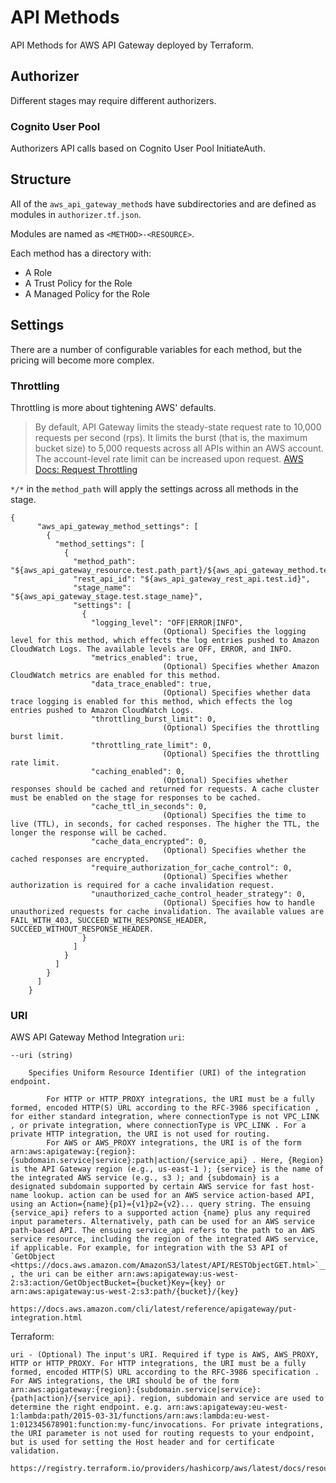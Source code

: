 # API Methods
API Methods for AWS API Gateway deployed by Terraform.

## Authorizer
Different stages may require different authorizers.

### Cognito User Pool
Authorizers API calls based on Cognito User Pool InitiateAuth.

## Structure
All of the `aws_api_gateway_method`s have subdirectories and are defined as modules in `authorizer.tf.json`.

Modules are named as `<METHOD>-<RESOURCE>`.

Each method has a directory with:
- A Role
- A Trust Policy for the Role
- A Managed Policy for the Role

## Settings
There are a number of configurable variables for each method, but the pricing will become more complex.

### Throttling
Throttling is more about tightening AWS' defaults.

> By default, API Gateway limits the steady-state request rate to 10,000 requests per second (rps). It limits the burst (that is, the maximum bucket size) to 5,000 requests across all APIs within an AWS account.
> The account-level rate limit can be increased upon request. 
[AWS Docs: Request Throttling][1]

`*/*` in the `method_path` will apply the settings across all methods in the stage.
```
{
      "aws_api_gateway_method_settings": [
        {
          "method_settings": [
            {
              "method_path": "${aws_api_gateway_resource.test.path_part}/${aws_api_gateway_method.test.http_method}",
              "rest_api_id": "${aws_api_gateway_rest_api.test.id}",
              "stage_name": "${aws_api_gateway_stage.test.stage_name}",
              "settings": [
                {
                  "logging_level": "OFF|ERROR|INFO",
                                  (Optional) Specifies the logging level for this method, which effects the log entries pushed to Amazon CloudWatch Logs. The available levels are OFF, ERROR, and INFO.
                  "metrics_enabled": true,
                                  (Optional) Specifies whether Amazon CloudWatch metrics are enabled for this method.
                  "data_trace_enabled": true,
                                  (Optional) Specifies whether data trace logging is enabled for this method, which effects the log entries pushed to Amazon CloudWatch Logs.
                  "throttling_burst_limit": 0,
                                  (Optional) Specifies the throttling burst limit.
                  "throttling_rate_limit": 0,
                                  (Optional) Specifies the throttling rate limit.
                  "caching_enabled": 0,
                                  (Optional) Specifies whether responses should be cached and returned for requests. A cache cluster must be enabled on the stage for responses to be cached.
                  "cache_ttl_in_seconds": 0, 
                                  (Optional) Specifies the time to live (TTL), in seconds, for cached responses. The higher the TTL, the longer the response will be cached.
                  "cache_data_encrypted": 0, 
                                  (Optional) Specifies whether the cached responses are encrypted.
                  "require_authorization_for_cache_control": 0, 
                                  (Optional) Specifies whether authorization is required for a cache invalidation request.
                  "unauthorized_cache_control_header_strategy": 0, 
                                  (Optional) Specifies how to handle unauthorized requests for cache invalidation. The available values are FAIL_WITH_403, SUCCEED_WITH_RESPONSE_HEADER, SUCCEED_WITHOUT_RESPONSE_HEADER.
                }
              ]
            }
          ]
        }
      ]
    }
```


### URI
AWS API Gateway Method Integration `uri`:
```
--uri (string)

    Specifies Uniform Resource Identifier (URI) of the integration endpoint.

        For HTTP or HTTP_PROXY integrations, the URI must be a fully formed, encoded HTTP(S) URL according to the RFC-3986 specification , for either standard integration, where connectionType is not VPC_LINK , or private integration, where connectionType is VPC_LINK . For a private HTTP integration, the URI is not used for routing.
        For AWS or AWS_PROXY integrations, the URI is of the form arn:aws:apigateway:{region}:{subdomain.service|service}:path|action/{service_api} . Here, {Region} is the API Gateway region (e.g., us-east-1 ); {service} is the name of the integrated AWS service (e.g., s3 ); and {subdomain} is a designated subdomain supported by certain AWS service for fast host-name lookup. action can be used for an AWS service action-based API, using an Action={name}{p1}={v1}p2={v2}... query string. The ensuing {service_api} refers to a supported action {name} plus any required input parameters. Alternatively, path can be used for an AWS service path-based API. The ensuing service_api refers to the path to an AWS service resource, including the region of the integrated AWS service, if applicable. For example, for integration with the S3 API of `GetObject <https://docs.aws.amazon.com/AmazonS3/latest/API/RESTObjectGET.html>`__ , the uri can be either arn:aws:apigateway:us-west-2:s3:action/GetObjectBucket={bucket}Key={key} or arn:aws:apigateway:us-west-2:s3:path/{bucket}/{key}
        https://docs.aws.amazon.com/cli/latest/reference/apigateway/put-integration.html
```

Terraform:
```
uri - (Optional) The input's URI. Required if type is AWS, AWS_PROXY, HTTP or HTTP_PROXY. For HTTP integrations, the URI must be a fully formed, encoded HTTP(S) URL according to the RFC-3986 specification . For AWS integrations, the URI should be of the form arn:aws:apigateway:{region}:{subdomain.service|service}:{path|action}/{service_api}. region, subdomain and service are used to determine the right endpoint. e.g. arn:aws:apigateway:eu-west-1:lambda:path/2015-03-31/functions/arn:aws:lambda:eu-west-1:012345678901:function:my-func/invocations. For private integrations, the URI parameter is not used for routing requests to your endpoint, but is used for setting the Host header and for certificate validation.

https://registry.terraform.io/providers/hashicorp/aws/latest/docs/resources/api_gateway_integration#uri
```
[1]: https://docs.aws.amazon.com/apigateway/latest/developerguide/api-gateway-request-throttling.html#apig-request-throttling-stage-and-method-level-limits
